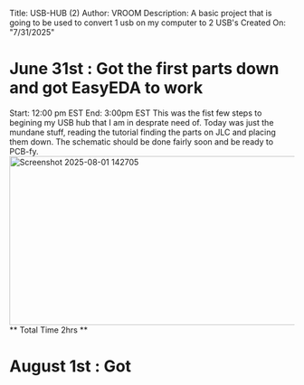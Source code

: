 Title: USB-HUB (2)
Author: VROOM
Description: A basic project that is going to be used to convert 1 usb on my computer to 2 USB's
Created On: "7/31/2025"

# June 31st : Got the first parts down and got EasyEDA to work
Start: 12:00 pm EST 
End: 3:00pm EST
This was the fist few steps to begining my USB hub that I am in desprate need of. Today was just the mundane stuff, reading the tutorial finding the parts on JLC and placing them down. The schematic should be done fairly soon and be ready to PCB-fy.
<img width="514" height="299" alt="Screenshot 2025-08-01 142705" src="https://github.com/user-attachments/assets/1267df54-25d8-48b5-9a31-de8a05c269cc" />
** Total Time 2hrs **

# August 1st : Got 
